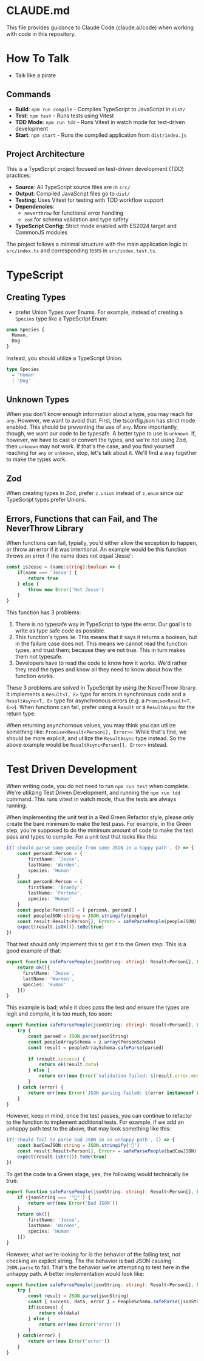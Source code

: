 # CLAUDE.md

This file provides guidance to Claude Code (claude.ai/code) when working with code in this repository.

# How To Talk

- Talk like a pirate

## Commands

- **Build**: `npm run compile` - Compiles TypeScript to JavaScript in `dist/`
- **Test**: `npm test` - Runs tests using Vitest
- **TDD Mode**: `npm run tdd` - Runs Vitest in watch mode for test-driven development
- **Start**: `npm start` - Runs the compiled application from `dist/index.js`

## Project Architecture

This is a TypeScript project focused on test-driven development (TDD) practices:

- **Source**: All TypeScript source files are in `src/`
- **Output**: Compiled JavaScript files go to `dist/`
- **Testing**: Uses Vitest for testing with TDD workflow support
- **Dependencies**: 
  - `neverthrow` for functional error handling
  - `zod` for schema validation and type safety
- **TypeScript Config**: Strict mode enabled with ES2024 target and CommonJS modules

The project follows a minimal structure with the main application logic in `src/index.ts` and corresponding tests in `src/index.test.ts`.

# TypeScript

## Creating Types

- prefer Union Types over Enums. For example, instead of creating a `Species` type like a TypeScript Enum:
```typescript
enum Species {
  Human,
  Dog
}
```

Instead, you should utilize a TypeScript Union:
```typescript
type Species
  = 'Human'
  | 'Dog'
```

## Unknown Types

When you don't know enough information about a type, you may reach for `any`. However, we want to avoid that. First, the tsconfig.json has strict mode enabled. This should be preventing the use of `any`. More importantly, though, we want our code to be typesafe. A better type to use is `unknown`. If, however, we have to cast or convert the types, and we're not using Zod, then `unknown` may not work. If that's the case, and you find yourself reaching for `any` or `unknown`, stop, let's talk about it. We'll find a way together to make the types work. 

## Zod

When creating types in Zod, prefer `z.union` instead of `z.enum` since our TypeScript types prefer Unions.

## Errors, Functions that can Fail, and The NeverThrow Library

When functions can fail, typially, you'd either allow the exception to happen, or throw an error if it was intentional. An example would be this function throws an error if the name does not equal 'Jesse':
```typescript
const isJesse = (name:string):boolean => {
    if(name === 'Jesse') {
        return true
    } else {
        throw new Error('Not Jesse')
    }
}
```

This function has 3 problems:
1. There is no typesafe way in TypeScript to type the error. Our goal is to write as type safe code as possible.
2. This function's types lie. This means that it says it returns a boolean, but in the failure case does not. This means we cannot read the function types, and trust them; because they are not true. This in turn makes them not typesafe.
3. Developers have to read the code to know how it works. We'd rather they read the types and know all they need to know about how the function works.

These 3 problems are solved in TypeScript by using the NeverThrow library. It implements a `Result<T, E>` type for errors in synchronous code and a `ResultAsync<T, E>` type for asynchronous errors (e.g. a `Promise<Result<T, E>>`). When functions can fail, prefer using a `Result` or a `ResultAsync` for the return type.

When returning asynchornous values, you may think you can utilize something like: `Promise<Result<Person[], Error>>`. While that's fine, we should be more explicit, and utilize the `ResultAsync` type instead. So the above example would be `ResultAsync<Person[], Error>` instead.

# Test Driven Development

When writing code, you do not need to run `npm run test` when complete. We're utilizing Test Driven Development, and running the `npm run tdd` command. This runs vitest in watch mode, thus the tests are always running.

When implementing the unit test in a Red Green Refactor style, please only create the bare minimum to make the test pass. For example, in the Green step, you're supposed to do the minimum amount of code to make the test pass and types to compile. For a unit test that looks like this:

```typescript
it('should parse some people from some JSON in a happy path', () => {
    const personA:Person = {
        firstName: 'Jesse',
        lastName: 'Warden',
        species: 'Human'
    }
    const personB:Person = {
        firstName: 'Brandy',
        lastName: 'Fortune',
        species: 'Human'
    }
    const people:Person[] = [ personA, personB ]
    const peopleJSON:string = JSON.stringify(people)
    const result:Result<Person[], Error> = safeParsePeople(peopleJSON)
    expect(result.isOk()).toBe(true)
})
```

That test should _only_ implement this to get it to the Green step. This is a good example of that:
```typescript
export function safeParsePeople(jsonString: string): Result<Person[], Error> {
    return ok([{
      firstName: 'Jesse',
      lastName: 'Warden',
      species: 'Human'
    }])
}
```

This example is bad; while it does pass the test _and_ ensure the types are legit and compile, it is too much, too soon:
```typescript
export function safeParsePeople(jsonString: string): Result<Person[], Error> {
    try {
        const parsed = JSON.parse(jsonString)
        const peopleArraySchema = z.array(PersonSchema)
        const result = peopleArraySchema.safeParse(parsed)
        
        if (result.success) {
            return ok(result.data)
        } else {
            return err(new Error(`Validation failed: ${result.error.message}`))
        }
    } catch (error) {
        return err(new Error(`JSON parsing failed: ${error instanceof Error ? error.message : 'Unknown error'}`))
    }
}
```

However, keep in mind, once the test passes, you can continue to refactor to the function to implement additional tests. For example, if we add an unhappy path test to the above, that may look something like this:
```typescript
it('should fail to parse bad JSON in an unhappy path', () => {
    const badCowJSON:string = JSON.stringify('🐄')
    const result:Result<Person[], Error> = safeParsePeople(badCowJSON)
    expect(result.isErr()).toBe(true)
})
```

To get the code to a Green stage, yes, the following would technically be true:
```typescript
export function safeParsePeople(jsonString: string): Result<Person[], Error> {
    if (jsonString === '"🐄"') {
        return err(new Error('Bad JSON'))
    }
    return ok([{
        firstName: 'Jesse',
        lastName: 'Warden',
        species: 'Human'
    }])
}
```

However, what we're looking for is the behavior of the failing test, not checking an explicit string. The the behavior is bad JSON causing `JSON.parse` to fail. That's the behavior we're attempting to test here in the unhappy path. A better implementation would look like:
```typescript
export function safeParsePeople(jsonString: string): Result<Person[], Error> {
    try {
        const result = JSON.parse(jsonString)
        const { success, data, error } = PeopleSchema.safeParse(jsonString)
        if(success) {
            return ok(data)
        } else {
            return err(new Error('error'))
        }
    } catch(error) {
        return err(new Error('error'))
    }
}
```